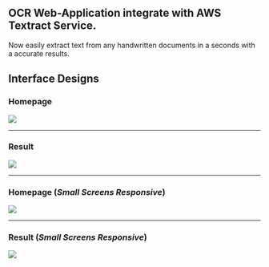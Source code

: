 ## OCR Web-Application integrate with AWS Textract Service.

Now easily extract text from any handwritten documents in a seconds with a accurate results.


## Interface Designs

### Homepage
![](https://github.com/thisissandy/Fetcher-OCR/blob/master/Interface/1.PNG "")

***

### Result
![](https://github.com/thisissandy/Fetcher-OCR/blob/master/Interface/2.PNG "")

***

### Homepage (*Small Screens Responsive*)
![](https://github.com/thisissandy/Fetcher-OCR/blob/master/Interface/3.PNG "")

***

### Result (*Small Screens Responsive*)
![](https://github.com/thisissandy/Fetcher-OCR/blob/master/Interface/4.PNG "")

